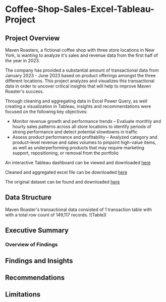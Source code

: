 # Coffee-Shop-Sales-Excel-Tableau-Project

## Project Overview

Maven Roasters, a fictional coffee shop with three store locations in New York, is wanting to analyze it's sales and revenue data from the first half of the year in 2023. 

The company has provided a substantial amount of transactional data from January 2023 - June 2023 based on product offerings amongst the three different locations. This project analyzes and visualizes this transactional data in order to uncover critical insights that will help to improve Maven Roaster's success.

Through cleaning and aggregating data in Excel Power Query, as well creating a visualization in Tableau, insights and recommendations were focused on the following key objectives:

- Monitor revenue growth and performance trends – Evaluate monthly and hourly sales patterns across all store locations to identify periods of strong performance and detect potential slowdowns in traffic
- Assess product performance and profitability – Analyzed category and product-level revenue and sales volumes to pinpoint high-value items, as well as underperforming products that may require marketing support, repositioning, or removal from the portfolio

An interactive Tableau dashboard can be viewed and downloaded [here](https://public.tableau.com/app/profile/pj.maninang/viz/CoffeeShopDashboard_17530521998800/SalesDashboard)

Cleaned and aggregated excel file can be downloaded [here](https://github.com/pjmaninang/Coffee-Shop-Sales-Excel-Tableau-Project/blob/main/Power%20Query%20Cleaned%20Data.xlsx)

The original dataset can be found and downloaded [here](https://www.kaggle.com/datasets/agungpambudi/trends-product-coffee-shop-sales-revenue-dataset)

## Data Structure

Maven Roaster's transactional data consisted of 1 transaction table with with a total row count of 149,117 records.
![Table](

## Executive Summary

### Overview of Findings

## Findings and Insights

## Recommendations

## Limitations
